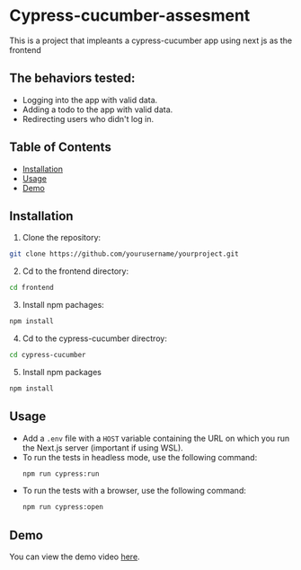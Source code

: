 # Cypress-cucumber-assesment

This is a project that impleants a cypress-cucumber app using next js as the frontend

## The behaviors tested:
- Logging into the app with valid data.
- Adding a todo to the app with valid data.
- Redirecting users who didn't log in.

## Table of Contents
- [Installation](#installation)
- [Usage](#usage)
- [Demo](#demo)
  
## Installation
1. Clone the repository:
  ```bash
  git clone https://github.com/yourusername/yourproject.git
  ```
2. Cd to the frontend directory:
  ```bash
  cd frontend
  ```
3. Install npm pachages:
  ```bash
  npm install
  ```
4. Cd to the cypress-cucumber directroy:
  ```bash
  cd cypress-cucumber
  ```
5. Install npm packages
  ```bash
  npm install
  ```
## Usage
- Add a `.env` file with a `HOST` variable containing the URL on which you run the Next.js server (important if using WSL).
- To run the tests in headless mode, use the following command:
  ```bash
  npm run cypress:run
  ```
- To run the tests with a browser, use the following command:
  ```bash
  npm run cypress:open
  ```
## Demo
You can view the demo video [here](https://github.com/neet-007/cypress-cucumber-assesment/blob/main/cypress-cucumber-demo.mp4).


  
